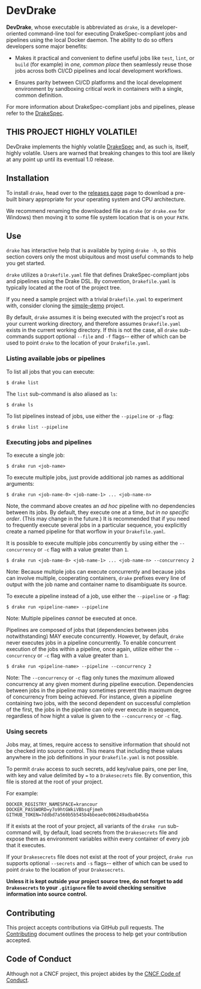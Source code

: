 # DevDrake

__DevDrake__, whose executable is abbreviated as `drake`, is a
developer-oriented command-line tool for executing DrakeSpec-compliant jobs and
pipelines using the local Docker daemon. The ability to do so offers developers
some major benefits:

* Makes it practical and convenient to define useful jobs like `test`, `lint`,
  or `build` (for example) in _one, common place_ then seamlessly reuse those
  jobs across both CI/CD pipelines and local development workflows.

* Ensures parity between CI/CD platforms and the local development environment
  by sandboxing critical work in containers with a single, common definition.

For more information about DrakeSpec-compliant jobs and pipelines, please refer
to the [DrakeSpec](https://github.com/lovethedrake/drakespec).

## THIS PROJECT HIGHLY VOLATILE!

DevDrake implements the highly volatile
[DrakeSpec](https://github.com/lovethedrake/drakespec) and, as such is, itself,
highly volatile. Users are warned that breaking changes to this tool are likely
at any point up until its eventual 1.0 release.

## Installation

To install `drake`, head over to the
[releases page](https://github.com/lovethedrake/devdrake/releases) page to
download a pre-built binary appropriate for your operating system and CPU
architecture.

We recommend renaming the downloaded file as `drake` (or `drake.exe` for
Windows) then moving it to some file system location that is on your `PATH`.

## Use

`drake` has interactive help that is available by typing `drake -h`, so this
section covers only the most ubiquitous and most useful commands to help you get
started.

`drake` utilizes a `Drakefile.yaml` file that defines DrakeSpec-compliant jobs
and pipelines using the Drake DSL. By convention, `Drakefile.yaml` is typically
located at the root of the project tree.

If you need a sample project with a trivial `Drakefile.yaml` to experiment with,
consider cloning the
[simple-demo](https://github.com/lovethedrake/simple-demo) project.

By default, `drake` assumes it is being executed with the project's root as your
current working directory, and therefore assumes `Drakefile.yaml` exists in the
current working directory. If this is not the case, all `drake` sub-commands
support optional `--file` and `-f` flags-- either of which can be used to point
`drake` to the location of your `Drakefile.yaml`.

### Listing available jobs or pipelines

To list all jobs that you can execute:

```console
$ drake list
```

The `list` sub-command is also aliased as `ls`:

```console
$ drake ls
```

To list pipelines instead of jobs, use either the `--pipeline` or `-p` flag:

```console
$ drake list --pipeline
```

### Executing jobs and pipelines

To execute a single job:

```console
$ drake run <job-name>
```

To execute multiple jobs, just provide additional job names as
additional arguments:

```console
$ drake run <job-name-0> <job-name-1> ... <job-name-n>
```

Note, the command above creates an _ad hoc_ pipeline with no dependencies
between its jobs. By default, they execute one at a time, _but in no specific
order_. (This may change in the future.) It is recommended that if you need to
frequently execute several jobs in a particular sequence, you explicitly create
a named pipeline for that worflow in your `Drakefile.yaml`.

It is possible to execute multiple jobs concurrently by using either the
`--concurrency` or `-c` flag with a value greater than `1`.

```console
$ drake run <job-name-0> <job-name-1> ... <job-name-n> --concurrency 2
```

Note: Because multiple jobs can execute concurrently and because jobs can
involve multiple, cooperating containers, `drake` prefixes every line of output
with the job name and container name to disambiguate its source.

To execute a pipeline instead of a job, use either the `--pipeline` or `-p`
flag:

```console
$ drake run <pipeline-name> --pipeline
```

Note: Multiple pipelines _cannot_ be executed at once.

Pipelines are composed of jobs that (dependencies between jobs notwithstanding)
MAY execute concurrently. However, by default, `drake` never executes jobs in a
pipeline concurrently. To enable concurrent execution of the jobs within a
pipeline, once again, utilize either the `--concurrency` or `-c` flag with a
value greater than `1`.

```console
$ drake run <pipeline-name> --pipeline --concurrency 2
```

Note: The `--concurrency` or `-c` flag only tunes the _maximum_ allowed
concurrency at any given moment during pipeline execution. Dependencies between
jobs in the pipeline may sometimes prevent this maximum degree of concurrency
from being achieved. For instance, given a pipeline containing two jobs, with
the second dependent on successful completion of the first, the jobs in the
pipeline can only ever execute in sequence, regardless of how hight a value is
given to the `--concurrency` or `-c` flag.

### Using secrets

Jobs may, at times, require access to sensitive information that should not be
checked into source control. This means that including these values anywhere in
the job definitions in your `Drakefile.yaml` is not possible.

To permit `drake` access to such secrets, add key/value pairs, one per line,
with key and value delimited by `=` to a `Drakesecrets` file. By convention,
this file is stored at the root of your project.

For example:

```
DOCKER_REGISTRY_NAMESPACE=krancour
DOCKER_PASSWORD=y7o9htGWkiVBbsqFjmeh
GITHUB_TOKEN=7ddbd7a560b5b545b4bbeae0c006249adba0456a
```

If it exists at the root of your project, all variants of the `drake run`
sub-command will, by default, load secrets from the `Drakesecrets` file and
expose them as environment variables within every container of every job that it
executes.

If your `Drakesecrets` file does not exist at the root of your project, `drake
run` supports optional `--secrets` and `-s` flags-- either of which can be used
to point `drake` to the location of your `Drakesecrets`.

__Unless it is kept outside your project source tree, do not forget to add
`Drakesecrets` to your `.gitignore` file to avoid checking sensitive information
into source control.__

## Contributing

This project accepts contributions via GitHub pull requests. The
[Contributing](CONTRIBUTING.md) document outlines the process to help get your
contribution accepted.

## Code of Conduct

Although not a CNCF project, this project abides by the
[CNCF Code of Conduct](https://github.com/cncf/foundation/blob/master/code-of-conduct.md).
